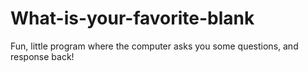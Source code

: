 # What-is-your-favorite-blank

Fun, little program where the computer asks you some questions, and response back!
